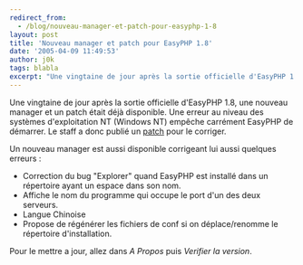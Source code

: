 ```yaml
---
redirect_from:
  - /blog/nouveau-manager-et-patch-pour-easyphp-1-8
layout: post
title: 'Nouveau manager et patch pour EasyPHP 1.8'
date: '2005-04-09 11:49:53'
author: j0k
tags: blabla
excerpt: "Une vingtaine de jour après la sortie officielle d'EasyPHP 1.8, une nouveau manager et un patch était déjà disponible.   )   Une erreur au niveau des systèmes d'exploitation NT (Windows NT) empêche carrément EasyPHP de démarrer. Le staff a donc publié un [patch](http://www.easyphp.org/faq.php3#53) pour le corriger.  \n  \nUn nouveau manager est      …"
---
```


Une vingtaine de jour après la sortie officielle d'EasyPHP 1.8, une nouveau manager et un patch était déjà disponible.      Une erreur au niveau des systèmes d'exploitation NT (Windows NT) empêche carrément EasyPHP de démarrer. Le staff a donc publié un [patch](http://www.easyphp.org/faq.php3#53) pour le corriger.

Un nouveau manager est aussi disponible corrigeant lui aussi quelques erreurs :
* Correction du bug "Explorer" quand EasyPHP est installé dans un répertoire ayant un espace dans son nom.
* Affiche le nom du programme qui occupe le port d'un des deux serveurs.
* Langue Chinoise
* Propose de régénérer les fichiers de conf si on déplace/renomme le répertoire d'installation.

Pour le mettre a jour, allez dans *A Propos* puis *Verifier la version*.

